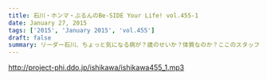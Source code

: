 ```yaml
---
title: 石川・ホンマ・ぶるんのBe-SIDE Your Life! vol.455-1
date: January 27, 2015
tags: ['2015', 'January 2015', 'vol.455']
draft: false
summary: リーダー石川、ちょっと気になる病が？歳のせいか？体質なのか？ここのスタッフ厄年３人気をつけなければ！NANJO
---
```


http://project-phi.ddo.jp/ishikawa/ishikawa455_1.mp3